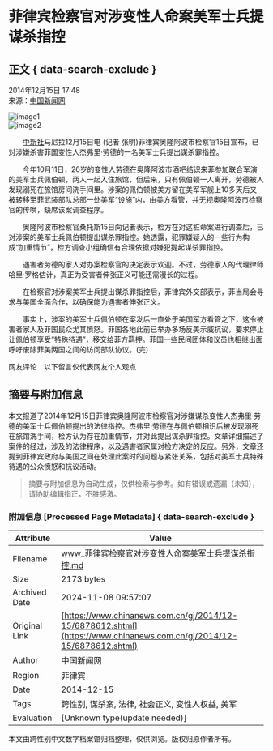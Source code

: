 # 菲律宾检察官对涉变性人命案美军士兵提谋杀指控

## 正文 { data-search-exclude }


2014年12月15日 17:48  
来源：[中国新闻网](http://www.chinanews.com/)

![image1](http://www.chinanews.com/fileftp/2020/03/2020-03-11/U194P4T47D46410F978DT20200311093349.jpg)  
![image2](http://www.chinanews.com/fileftp/2020/03/2020-03-11/U194P4T47D46410F977DT20200311083723.jpg)

　　[中新社](http://www.chinanews.com/)马尼拉12月15日电 (记者 张明)菲律宾奥隆阿波市检察官15日宣布，已对涉嫌杀害菲国变性人杰弗里·劳德的一名美军士兵提出谋杀罪指控。

　　今年10月11日，26岁的变性人劳德在奥隆阿波市酒吧结识来菲参加联合军演的美军士兵佩伯顿，两人一起入住旅馆，但后来，只有佩伯顿一人离开，劳德被人发现溺死在旅馆房间洗手间里。涉案的佩伯顿被美方留在美军军舰上10多天后又被转移至菲武装部队总部一处美军“设施”内，由美方看管，并无视奥隆阿波市检察官的传唤，缺席该案调查程序。

　　奥隆阿波市检察官桑托斯15日向记者表示，检方在对这桩命案进行调查后，已对涉案的美军士兵佩伯顿提出谋杀罪指控。她透露，犯罪嫌疑人的一些行为构成“加重情节”，检方调查小组确信有合理依据对嫌犯提起谋杀罪指控。

　　遇害者劳德的家人对办案检察官的决定表示欢迎。不过，劳德家人的代理律师哈里·罗格估计，真正为受害者伸张正义可能还需漫长的过程。

　　在检察官对涉案美军士兵提出谋杀罪指控后，菲律宾外交部表示，菲当局会寻求与美国全面合作，以确保能为遇害者伸张正义。

　　事实上，涉案的美军士兵佩伯顿在案发后一直处于美国军方看管之下，这令被害者家人及菲国民众尤其愤怒。菲国各地此前已举办多场反美示威抗议，要求停止让佩伯顿享受“特殊待遇”，移交给菲方羁押。菲国一些民间团体和议员也相继出面呼吁废除菲美两国之间的访问部队协议。(完)

网友评论　以下留言仅代表网友个人观点

## 摘要与附加信息

<!-- tcd_abstract -->
本文报道了2014年12月15日菲律宾奥隆阿波市检察官对涉嫌谋杀变性人杰弗里·劳德的美军士兵佩伯顿提出的法律指控。杰弗里·劳德在与佩伯顿相识后被发现溺死在旅馆洗手间，检方认为存在加重情节，并对此提出谋杀罪指控。文章详细描述了案件的经过，涉及的法律程序，以及遇害者家属对检方决定的反应。另外，文章还提到菲律宾政府与美国之间在处理此案时的问题与紧张关系，包括对美军士兵特殊待遇的公众愤怒和抗议活动。
<!-- tcd_abstract_end -->

> 摘要与附加信息为自动生成，仅供检索与参考。如有错误或遗漏（未知），请协助编辑指正，不胜感激。

### 附加信息 [Processed Page Metadata] { data-search-exclude }

| Attribute       | Value                                  |
|-----------------|----------------------------------------|
| Filename        | www_菲律宾检察官对涉变性人命案美军士兵提谋杀指控.md                             |
| Size            | 2173 bytes                           |
| Archived Date   | 2024-11-08 09:57:07                             |
| Original Link   | [https://www.chinanews.com.cn/gj/2014/12-15/6878612.shtml](https://www.chinanews.com.cn/gj/2014/12-15/6878612.shtml)                       |
| Author          | 中国新闻网                               |
| Region          | 菲律宾                               |
| Date            | 2014-12-15                                 |
| Tags            | 跨性别, 谋杀案, 法律, 社会正义, 变性人权益, 美军                                 |
| Evaluation            | [Unknown type(update needed)]                                 |
<!-- tcd_table_end -->

本文由跨性别中文数字档案馆归档整理，仅供浏览。版权归原作者所有。
